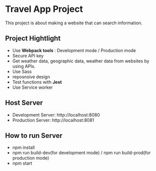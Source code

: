 # Travel App Project

This project is about making a website that can search information.


## Project Hightlight

- Use **Webpack tools** : Development mode / Production mode
- Secure API key
- Get weather data, geographic data, weather data from websites by using APIs. 
- Use Sass
- reposnsive design
- Test functions with **Jest** 
- Use Service worker

## Host Server

- Development Server: http://localhost:8080
- Production Server: http://localhost:8081

## How to run Server

- npm install
- npm run build-dev(for development mode) / npm run build-prod(for production mode)
- npm start
